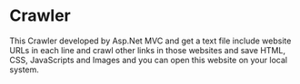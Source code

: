 # Crawler

This Crawler developed by Asp.Net MVC and get a text file include website URLs in each line and crawl other links in those websites and save HTML, CSS, JavaScripts and Images and you can open this website on your local system.
